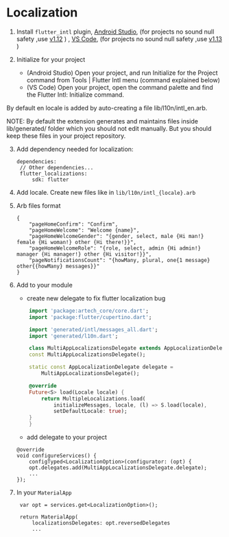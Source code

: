 # Localization

1. Install  `flutter_intl` plugin, [Android Studio](https://plugins.jetbrains.com/plugin/13666-flutter-intl), (for projects no sound null safety ,use [v1.12](https://plugins.jetbrains.com/files/13666/100003/Flutter_Intl-1.12.0-2019.2.zip?updateId=100003&pluginId=13666&family=INTELLIJ) ) , [VS Code](https://marketplace.visualstudio.com/items?itemName=localizely.flutter-intl), (for projects no sound null safety ,use [v1.13](https://marketplace.visualstudio.com/_apis/public/gallery/publishers/localizely/vsextensions/flutter-intl/1.13.0/vspackage) )

2. Initialize for your project 
   - (Android Studio) Open your project, and run Initialize for the Project command from Tools | Flutter Intl menu (command explained below)
   - (VS Code) Open your project, open the command palette and find the Flutter Intl: Initialize command.

By default en locale is added by auto-creating a file lib/l10n/intl_en.arb.

NOTE: By default the extension generates and maintains files inside lib/generated/ folder which you should not edit manually. But you should keep these files in your project repository.

3. Add dependency needed for localization:
   ```
   dependencies:
    // Other dependencies...
    flutter_localizations:
        sdk: flutter
   ```

4. Add locale. Create new files like in `lib/l10n/intl_{locale}.arb`

5. Arb files format
    ```
    {
        "pageHomeConfirm": "Confirm",
        "pageHomeWelcome": "Welcome {name}",
        "pageHomeWelcomeGender": "{gender, select, male {Hi man!} female {Hi woman!} other {Hi there!}}",
        "pageHomeWelcomeRole": "{role, select, admin {Hi admin!} manager {Hi manager!} other {Hi visitor!}}",
        "pageNotificationsCount": "{howMany, plural, one{1 message} other{{howMany} messages}}"
    }
    ```
6. Add to your module
   - create new delegate to fix flutter localization bug
  
    ```dart
        import 'package:artech_core/core.dart';
        import 'package:flutter/cupertino.dart';

        import 'generated/intl/messages_all.dart';
        import 'generated/l10n.dart';

        class MultiAppLocalizationsDelegate extends AppLocalizationDelegate {
        const MultiAppLocalizationsDelegate();

        static const AppLocalizationDelegate delegate =
            MultiAppLocalizationsDelegate();

        @override
        Future<S> load(Locale locale) {
            return MultipleLocalizations.load(
                initializeMessages, locale, (l) => S.load(locale),
                setDefaultLocale: true);
        }
        }

    ```

   - add delegate to your project
    ```
    @override
    void configureServices() {
        configTyped<LocalizationOption>(configurator: (opt) {
        opt.delegates.add(MultiAppLocalizationsDelegate.delegate);
        ...
    });
    ```

7. In your `MaterialApp`
   ```
    var opt = services.get<LocalizationOption>();

    return MaterialApp(
        localizationsDelegates: opt.reversedDelegates
        ...
   ```
